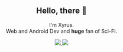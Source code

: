 <h2 align="center">Hello, there 👋</h2>

<p align="center">I'm Xyrus.<br/> Web and Android Dev and <b>huge</b> fan of Sci-Fi.</p>
</p>

<p align="center">
  <a href="http://twitter.com/xyrusnyx">
    <img src="https://img.shields.io/twitter/follow/xyruscode?label=Twitter&logo=twitter&style=for-the-badge" />
  </a>
  <a href="https://www.linkedin.com/in/prince-shammah-2829b4b8/?lipi=urn%3Ali%3Apage%3Ad_flagship3_feed%3Bm3zeHQ69TF6L9KKXVKNsUw%3D%3D">
           <img src="https://img.shields.io/badge/LinkedIn-51-blue?label=LinkedIn&logo=LinkedIn&style=for-the-badge" />
  </a>
</p>

